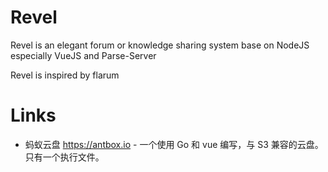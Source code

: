 # Revel

Revel is an elegant forum or knowledge sharing system base on NodeJS especially VueJS and Parse-Server

Revel is inspired by flarum

# Links

* 蚂蚁云盘 https://antbox.io - 一个使用 Go 和 vue 编写，与 S3 兼容的云盘。只有一个执行文件。

